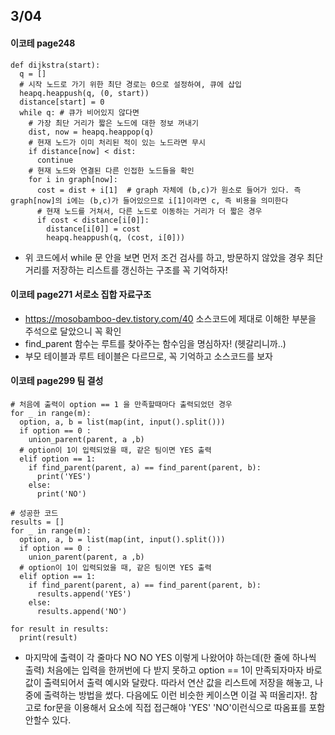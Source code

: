 ## 3/04

#### 이코테 page248
```
def dijkstra(start):
  q = []
  # 시작 노드로 가기 위한 최단 경로는 0으로 설정하여, 큐에 삽입
  heapq.heappush(q, (0, start))
  distance[start] = 0
  while q: # 큐가 비어있지 않다면
    # 가장 최단 거리가 짧은 노드에 대한 정보 꺼내기
    dist, now = heapq.heappop(q)
    # 현재 노드가 이미 처리된 적이 있는 노드라면 무시
    if distance[now] < dist:
      continue
    # 현재 노드와 연결된 다른 인접한 노드들을 확인 
    for i in graph[now]:
      cost = dist + i[1]  # graph 자체에 (b,c)가 원소로 들어가 있다. 즉 graph[now]의 i에는 (b,c)가 들어있으므로 i[1]이라면 c, 즉 비용을 의미한다
      # 현재 노드를 거쳐서, 다른 노드로 이동하는 거리가 더 짧은 경우
      if cost < distance[i[0]]:
        distance[i[0]] = cost
        heapq.heappush(q, (cost, i[0]))
```
- 위 코드에서 while 문 안을 보면 먼저 조건 검사를 하고, 방문하지 않았을 경우 최단 거리를 저장하는 리스트를 갱신하는 구조를 꼭 기억하자!

#### 이코테 page271 서로소 집합 자료구조
- <https://mosobamboo-dev.tistory.com/40> 소스코드에 제대로 이해한 부분을 주석으로 달았으니 꼭 확인 
- find_parent 함수는 루트를 찾아주는 함수임을 명심하자! (헷갈리니까..)
- 부모 테이블과 루트 테이블은 다르므로, 꼭 기억하고 소스코드를 보자

#### 이코테 page299 팀 결성
```
# 처음에 출력이 option == 1 을 만족할때마다 출력되었던 경우
for _ in range(m):
  option, a, b = list(map(int, input().split()))
  if option == 0 :
    union_parent(parent, a ,b)
  # option이 1이 입력되었을 때, 같은 팀이면 YES 출력
  elif option == 1: 
    if find_parent(parent, a) == find_parent(parent, b):
      print('YES')
    else:
      print('NO')
```

```
# 성공한 코드
results = []
for _ in range(m):
  option, a, b = list(map(int, input().split()))
  if option == 0 :
    union_parent(parent, a ,b)
  # option이 1이 입력되었을 때, 같은 팀이면 YES 출력
  elif option == 1: 
    if find_parent(parent, a) == find_parent(parent, b):
      results.append('YES')
    else:
      results.append('NO')

for result in results:
  print(result)
```
- 마지막에 출력이 각 줄마다 NO NO YES 이렇게 나왔어야 하는데(한 줄에 하나씩 출력) 처음에는 입력을 한꺼번에 다 받지 못하고 option == 1이 만족되자마자 바로 값이 출력되어서 출력 예시와 달랐다. 따라서 연산 값을 리스트에 저장을 해놓고, 나중에 출력하는 방법을 썼다.  다음에도 이런 비슷한 케이스면 이걸 꼭 떠올리자!. 참고로 for문을 이용해서 요소에 직접 접근해야 'YES' 'NO'이런식으로 따옴표를 포함 안할수 있다. 

